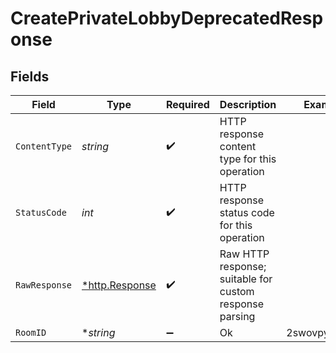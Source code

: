 # CreatePrivateLobbyDeprecatedResponse


## Fields

| Field                                                   | Type                                                    | Required                                                | Description                                             | Example                                                 |
| ------------------------------------------------------- | ------------------------------------------------------- | ------------------------------------------------------- | ------------------------------------------------------- | ------------------------------------------------------- |
| `ContentType`                                           | *string*                                                | :heavy_check_mark:                                      | HTTP response content type for this operation           |                                                         |
| `StatusCode`                                            | *int*                                                   | :heavy_check_mark:                                      | HTTP response status code for this operation            |                                                         |
| `RawResponse`                                           | [*http.Response](https://pkg.go.dev/net/http#Response)  | :heavy_check_mark:                                      | Raw HTTP response; suitable for custom response parsing |                                                         |
| `RoomID`                                                | **string*                                               | :heavy_minus_sign:                                      | Ok                                                      | 2swovpy1fnunu                                           |